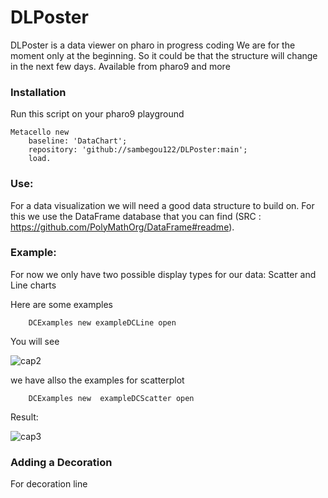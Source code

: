 # DLPoster

DLPoster is a data viewer on pharo in progress coding
We are for the moment only at the beginning. So it could be that the structure will change in the next few days. Available from pharo9 and more

### Installation

Run this script on your pharo9 playground

```st
Metacello new
    baseline: 'DataChart';
    repository: 'github://sambegou122/DLPoster:main';
    load.
```

### Use:

For a data visualization we will need a good data structure to build on.
For this we use the DataFrame database that you can find (SRC : https://github.com/PolyMathOrg/DataFrame#readme).
	
### Example:
For now we only have two possible display types for our data: Scatter and Line charts

Here are some examples

``` st
	DCExamples new exampleDCLine open
```
You will see

![cap2](https://user-images.githubusercontent.com/98162905/167152735-1690964c-8042-4531-9722-346740b81cb5.png)

we have allso the examples for scatterplot

``` st
	DCExamples new  exampleDCScatter open
```
Result:

![cap3](https://user-images.githubusercontent.com/98162905/167153485-bb0b9cf5-c229-41d7-9c5c-edd0d90d5909.png)


### Adding a Decoration

For decoration line 


